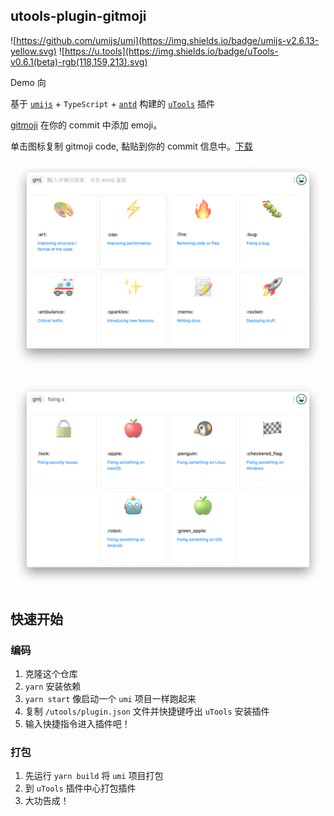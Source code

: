 
## utools-plugin-gitmoji

![https://github.com/umijs/umi](https://img.shields.io/badge/umijs-v2.6.13-yellow.svg)
![https://u.tools](https://img.shields.io/badge/uTools-v0.6.1(beta)-rgb(118,159,213).svg)

Demo 向

基于 [`umijs`](https://github.com/umijs/umi) + `TypeScript` + [`antd`](https://ant.design)  构建的 [`uTools`](https://u.tools) 插件

[gitmoji](https://gitmoji.carloscuesta.me/) 在你的 commit 中添加 emoji。

单击图标复制 gitmoji code, 黏贴到你的 commit 信息中。[下载](https://github.com/kyuuseiryuu/utools-plugin-gitmoji/releases)

![](./images/normal.png)

![](./images/search.png)


## 快速开始

### 编码

1. 克隆这个仓库
2. `yarn` 安装依赖
3. `yarn start` 像启动一个 `umi` 项目一样跑起来
4. 复制 `/utools/plugin.json` 文件并快捷键呼出 `uTools` 安装插件
5. 输入快捷指令进入插件吧！


### 打包
1. 先运行 `yarn build` 将 `umi` 项目打包
2. 到 `uTools` 插件中心打包插件
3. 大功告成！


